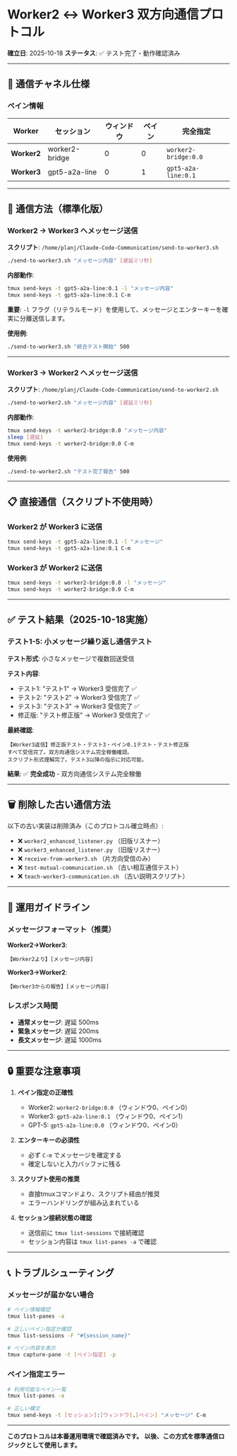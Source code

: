 # Worker2 ↔ Worker3 双方向通信プロトコル

**確立日**: 2025-10-18
**ステータス**: ✅ テスト完了・動作確認済み

---

## 📡 通信チャネル仕様

### ペイン情報

| Worker | セッション | ウィンドウ | ペイン | 完全指定 |
|--------|-----------|---------|--------|---------|
| **Worker2** | worker2-bridge | 0 | 0 | `worker2-bridge:0.0` |
| **Worker3** | gpt5-a2a-line | 0 | 1 | `gpt5-a2a-line:0.1` |

---

## 🔄 通信方法（標準化版）

### Worker2 → Worker3 へメッセージ送信

**スクリプト**: `/home/planj/Claude-Code-Communication/send-to-worker3.sh`

```bash
./send-to-worker3.sh "メッセージ内容" [遅延ミリ秒]
```

**内部動作**:
```bash
tmux send-keys -t gpt5-a2a-line:0.1 -l "メッセージ内容"
tmux send-keys -t gpt5-a2a-line:0.1 C-m
```

**重要**: `-l` フラグ（リテラルモード）を使用して、メッセージとエンターキーを確実に分離送信します。

**使用例**:
```bash
./send-to-worker3.sh "統合テスト開始" 500
```

---

### Worker3 → Worker2 へメッセージ送信

**スクリプト**: `/home/planj/Claude-Code-Communication/send-to-worker2.sh`

```bash
./send-to-worker2.sh "メッセージ内容" [遅延ミリ秒]
```

**内部動作**:
```bash
tmux send-keys -t worker2-bridge:0.0 "メッセージ内容"
sleep [遅延]
tmux send-keys -t worker2-bridge:0.0 C-m
```

**使用例**:
```bash
./send-to-worker2.sh "テスト完了報告" 500
```

---

## 📋 直接通信（スクリプト不使用時）

### Worker2 が Worker3 に送信

```bash
tmux send-keys -t gpt5-a2a-line:0.1 -l "メッセージ"
tmux send-keys -t gpt5-a2a-line:0.1 C-m
```

### Worker3 が Worker2 に送信

```bash
tmux send-keys -t worker2-bridge:0.0 -l "メッセージ"
tmux send-keys -t worker2-bridge:0.0 C-m
```

---

## ✅ テスト結果（2025-10-18実施）

### テスト1-5: 小メッセージ繰り返し通信テスト

**テスト形式**: 小さなメッセージで複数回送受信

**テスト内容**:
- テスト1: "テスト1" → Worker3 受信完了 ✅
- テスト2: "テスト2" → Worker3 受信完了 ✅
- テスト3: "テスト3" → Worker3 受信完了 ✅
- 修正版: "テスト修正版" → Worker3 受信完了 ✅

**最終確認**:
```
【Worker3返信】修正版テスト・テスト3・ペイン0.1テスト・テスト修正版
すべて受信完了。双方向通信システム完全稼働確認。
スクリプト形式理解完了。テスト3以降の指示に対応可能。
```

**結果**: ✅ **完全成功** - 双方向通信システム完全稼働

---

## 🗑️ 削除した古い通信方法

以下の古い実装は削除済み（このプロトコル確立時点）:

- ❌ `worker2_enhanced_listener.py` （旧版リスナー）
- ❌ `worker3_enhanced_listener.py` （旧版リスナー）
- ❌ `receive-from-worker3.sh` （片方向受信のみ）
- ❌ `test-mutual-communication.sh` （古い相互通信テスト）
- ❌ `teach-worker3-communication.sh` （古い説明スクリプト）

---

## 🚀 運用ガイドライン

### メッセージフォーマット（推奨）

**Worker2→Worker3**:
```
【Worker2より】[メッセージ内容]
```

**Worker3→Worker2**:
```
【Worker3からの報告】[メッセージ内容]
```

### レスポンス時間

- **通常メッセージ**: 遅延 500ms
- **緊急メッセージ**: 遅延 200ms
- **長文メッセージ**: 遅延 1000ms

---

## 🔒 重要な注意事項

1. **ペイン指定の正確性**
   - Worker2: `worker2-bridge:0.0` （ウィンドウ0、ペイン0）
   - Worker3: `gpt5-a2a-line:0.1` （ウィンドウ0、ペイン1）
   - GPT-5: `gpt5-a2a-line:0.0` （ウィンドウ0、ペイン0）

2. **エンターキーの必須性**
   - 必ず `C-m` でメッセージを確定する
   - 確定しないと入力バッファに残る

3. **スクリプト使用の推奨**
   - 直接tmuxコマンドより、スクリプト経由が推奨
   - エラーハンドリングが組み込まれている

4. **セッション接続状態の確認**
   - 送信前に `tmux list-sessions` で接続確認
   - セッション内容は `tmux list-panes -a` で確認

---

## 📞 トラブルシューティング

### メッセージが届かない場合

```bash
# ペイン情報確認
tmux list-panes -a

# 正しいペイン指定か確認
tmux list-sessions -F "#{session_name}"

# ペイン内容を表示
tmux capture-pane -t [ペイン指定] -p
```

### ペイン指定エラー

```bash
# 利用可能なペイン一覧
tmux list-panes -a

# 正しい構文
tmux send-keys -t [セッション]:[ウィンドウ].[ペイン] "メッセージ" C-m
```

---

**このプロトコルは本番運用環境で確認済みです。**
**以後、この方式を標準通信ロジックとして使用します。**

